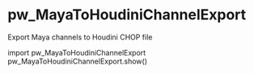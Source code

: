 pw_MayaToHoudiniChannelExport
=============================

Export Maya channels to Houdini CHOP file


import pw_MayaToHoudiniChannelExport
pw_MayaToHoudiniChannelExport.show()
